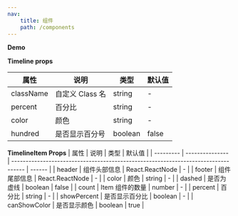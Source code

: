 ```yaml
---
nav:
    title: 组件
    path: /components
---
```


**Demo**

<code src="./demo/index.tsx"></code>

**Timeline props**

| 属性      | 说明            | 类型    | 默认值 |
| --------- | --------------- | ------- | ------ |
| className | 自定义 Class 名 | string  | -      |
| percent   | 百分比          | string  | -      |
| color     | 颜色            | string  | -      |
| hundred   | 是否显示百分号  | boolean | false  |

**TimelineItem Props**
| 属性 | 说明 | 类型 | 默认值 |
| --------- | --------------- | ---------------------------------------------------------------------------------- | ------ |
| header | 组件头部信息 | React.ReactNode | - |
| footer | 组件尾部信息 | React.ReactNode | - |
| color | 颜色 | string | - |
| dashed | 是否为虚线 | boolean | false |
| count | Item 组件的数量 | number | - |
| percent | 百分比 | string | - |
| showPercent | 是否显示百分比 | boolean | - |
| canShowColor | 是否显示颜色 | boolean | true |
